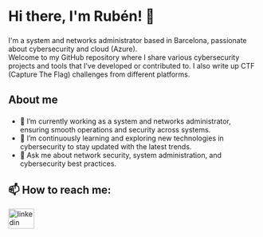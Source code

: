 <h1 align="left">Hi there, I'm Rubén! 👋</h1>

###

<p align="left">I'm a system and networks administrator based in Barcelona, passionate about cybersecurity and cloud (Azure). <br>Welcome to my GitHub repository where I share various cybersecurity projects and tools that I've developed or contributed to. I also write up CTF (Capture The Flag) challenges from different platforms.</p>

###

<h2 align="left">About me</h2>

###

<ul>
  <li>🔭 I’m currently working as a system and networks administrator, ensuring smooth operations and security across systems.</li>
  
  <li>🌱 I’m continuously learning and exploring new technologies in cybersecurity to stay updated with the latest trends.</li> 
  
  <li>💬 Ask me about network security, system administration, and cybersecurity best practices.</li>
</ul>

###

<h2 align="left">📫 How to reach me:</h2>

<div align="left">
  <a href="https://www.linkedin.com/in/ruben-gluque?lipi=urn%3Ali%3Apage%3Ad_flagship3_profile_view_base_contact_details%3BEpG5GL9ER4qtQuGSrmxduQ%3D%3D" target="_blank">
    <img src="https://raw.githubusercontent.com/maurodesouza/profile-readme-generator/master/src/assets/icons/social/linkedin/default.svg" width="52" height="40" alt="linkedin logo"  />
  </a>
</div>

###
